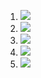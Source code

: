 1. [![](https://github.com/wdeforest23/containers/workflows/tests-heap/badge.svg)](https://github.com/wdeforest23/containers/actions?query=workflow%3Atests-heap)
1. [![](https://github.com/wdeforest23/containers/workflows/tests-BST/badge.svg)](https://github.com/wdeforest23/containers/actions?query=workflow%3Atests-BST)
1. [![](https://github.com/wdeforest23/containers/workflows/tests-BinaryTree/badge.svg)](https://github.com/wdeforest23/containers/actions?query=workflow%3Atests-BinaryTree)
1. [![](https://github.com/wdeforest23/containers/workflows/tests-fibonacci/badge.svg)](https://github.com/wdeforest23/containers/actions?query=workflow%3Atests-fibonacci)
1. [![](https://github.com/wdeforest23/containers/workflows/tests-range/badge.svg)](https://github.com/wdeforest23/containers/actions?query=workflow%3Atests-range)
